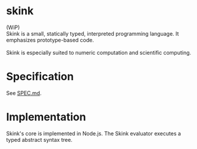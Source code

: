# skink
(WiP)<br>
Skink is a small, statically typed, interpreted programming language. It emphasizes prototype-based code.<br><br>
Skink is especially suited to numeric computation and scientific computing.

# Specification
See [SPEC.md](SPEC.md).

# Implementation
Skink's core is implemented in Node.js. The Skink evaluator executes a typed abstract syntax tree. 
